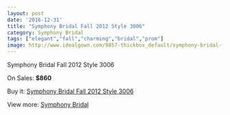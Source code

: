```yaml
---
layout: post
date: '2016-12-31'
title: "Symphony Bridal Fall 2012 Style 3006"
category: Symphony Bridal
tags: ["elegant","fall","charming","bridal","prom"]
image: http://www.idealgown.com/9857-thickbox_default/symphony-bridal-fall-2012-style-3006.jpg
---
```

Symphony Bridal Fall 2012 Style 3006

On Sales: **$860**
<a href="https://www.idealgown.com/en/symphony-bridal/4070-symphony-bridal-fall-2012-style-3006.html"><amp-img layout="responsive" width="600" height="600" src="//www.idealgown.com/9857-thickbox_default/symphony-bridal-fall-2012-style-3006.jpg" alt="Symphony Bridal Fall 2012 Style 3006 0" /></a>
<a href="https://www.idealgown.com/en/symphony-bridal/4070-symphony-bridal-fall-2012-style-3006.html"><amp-img layout="responsive" width="600" height="600" src="//www.idealgown.com/9858-thickbox_default/symphony-bridal-fall-2012-style-3006.jpg" alt="Symphony Bridal Fall 2012 Style 3006 1" /></a>

Buy it: [Symphony Bridal Fall 2012 Style 3006](https://www.idealgown.com/en/symphony-bridal/4070-symphony-bridal-fall-2012-style-3006.html "Symphony Bridal Fall 2012 Style 3006")

View more: [Symphony Bridal](https://www.idealgown.com/en/47-symphony-bridal "Symphony Bridal")